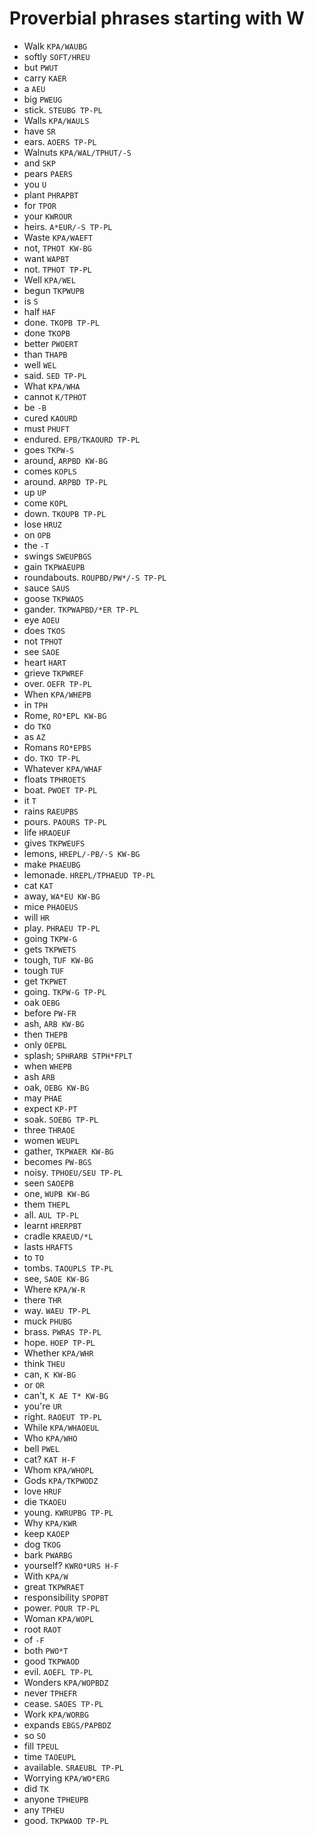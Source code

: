 # Proverbial phrases starting with W

* Walk `KPA/WAUBG`
* softly `SOFT/HREU`
* but `PWUT`
* carry `KAER`
* a `AEU`
* big `PWEUG`
* stick. `STEUBG TP-PL`
* Walls `KPA/WAULS`
* have `SR`
* ears. `AOERS TP-PL`
* Walnuts `KPA/WAL/TPHUT/-S`
* and `SKP`
* pears `PAERS`
* you `U`
* plant `PHRAPBT`
* for `TPOR`
* your `KWROUR`
* heirs. `A*EUR/-S TP-PL`
* Waste `KPA/WAEFT`
* not, `TPHOT KW-BG`
* want `WAPBT`
* not. `TPHOT TP-PL`
* Well `KPA/WEL`
* begun `TKPWUPB`
* is `S`
* half `HAF`
* done. `TKOPB TP-PL`
* done `TKOPB`
* better `PWOERT`
* than `THAPB`
* well `WEL`
* said. `SED TP-PL`
* What `KPA/WHA`
* cannot `K/TPHOT`
* be `-B`
* cured `KAOURD`
* must `PHUFT`
* endured. `EPB/TKAOURD TP-PL`
* goes `TKPW-S`
* around, `ARPBD KW-BG`
* comes `KOPLS`
* around. `ARPBD TP-PL`
* up `UP`
* come `KOPL`
* down. `TKOUPB TP-PL`
* lose `HRUZ`
* on `OPB`
* the `-T`
* swings `SWEUPBGS`
* gain `TKPWAEUPB`
* roundabouts. `ROUPBD/PW*/-S TP-PL`
* sauce `SAUS`
* goose `TKPWAOS`
* gander. `TKPWAPBD/*ER TP-PL`
* eye `AOEU`
* does `TKOS`
* not `TPHOT`
* see `SAOE`
* heart `HART`
* grieve `TKPWREF`
* over. `OEFR TP-PL`
* When `KPA/WHEPB`
* in `TPH`
* Rome, `RO*EPL KW-BG`
* do `TKO`
* as `AZ`
* Romans `RO*EPBS`
* do. `TKO TP-PL`
* Whatever `KPA/WHAF`
* floats `TPHROETS`
* boat. `PWOET TP-PL`
* it `T`
* rains `RAEUPBS`
* pours. `PAOURS TP-PL`
* life `HRAOEUF`
* gives `TKPWEUFS`
* lemons, `HREPL/-PB/-S KW-BG`
* make `PHAEUBG`
* lemonade. `HREPL/TPHAEUD TP-PL`
* cat `KAT`
* away, `WA*EU KW-BG`
* mice `PHAOEUS`
* will `HR`
* play. `PHRAEU TP-PL`
* going `TKPW-G`
* gets `TKPWETS`
* tough, `TUF KW-BG`
* tough `TUF`
* get `TKPWET`
* going. `TKPW-G TP-PL`
* oak `OEBG`
* before `PW-FR`
* ash, `ARB KW-BG`
* then `THEPB`
* only `OEPBL`
* splash; `SPHRARB STPH*FPLT`
* when `WHEPB`
* ash `ARB`
* oak, `OEBG KW-BG`
* may `PHAE`
* expect `KP-PT`
* soak. `SOEBG TP-PL`
* three `THRAOE`
* women `WEUPL`
* gather, `TKPWAER KW-BG`
* becomes `PW-BGS`
* noisy. `TPHOEU/SEU TP-PL`
* seen `SAOEPB`
* one, `WUPB KW-BG`
* them `THEPL`
* all. `AUL TP-PL`
* learnt `HRERPBT`
* cradle `KRAEUD/*L`
* lasts `HRAFTS`
* to `TO`
* tombs. `TAOUPLS TP-PL`
* see, `SAOE KW-BG`
* Where `KPA/W-R`
* there `THR`
* way. `WAEU TP-PL`
* muck `PHUBG`
* brass. `PWRAS TP-PL`
* hope. `HOEP TP-PL`
* Whether `KPA/WHR`
* think `THEU`
* can, `K KW-BG`
* or `OR`
* can't, `K AE T* KW-BG`
* you're `UR`
* right. `RAOEUT TP-PL`
* While `KPA/WHAOEUL`
* Who `KPA/WHO`
* bell `PWEL`
* cat? `KAT H-F`
* Whom `KPA/WHOPL`
* Gods `KPA/TKPWODZ`
* love `HRUF`
* die `TKAOEU`
* young. `KWRUPBG TP-PL`
* Why `KPA/KWR`
* keep `KAOEP`
* dog `TKOG`
* bark `PWARBG`
* yourself? `KWRO*URS H-F`
* With `KPA/W`
* great `TKPWRAET`
* responsibility `SPOPBT`
* power. `POUR TP-PL`
* Woman `KPA/WOPL`
* root `RAOT`
* of `-F`
* both `PWO*T`
* good `TKPWAOD`
* evil. `AOEFL TP-PL`
* Wonders `KPA/WOPBDZ`
* never `TPHEFR`
* cease. `SAOES TP-PL`
* Work `KPA/WORBG`
* expands `EBGS/PAPBDZ`
* so `SO`
* fill `TPEUL`
* time `TAOEUPL`
* available. `SRAEUBL TP-PL`
* Worrying `KPA/WO*ERG`
* did `TK`
* anyone `TPHEUPB`
* any `TPHEU`
* good. `TKPWAOD TP-PL`
